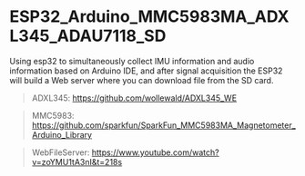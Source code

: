 # ESP32_Arduino_MMC5983MA_ADXL345_ADAU7118_SD
Using esp32 to simultaneously collect IMU information and audio information based on Arduino IDE, and after signal acquisition the ESP32 will build a Web server where you can download file from the SD card.  

> ADXL345: https://github.com/wollewald/ADXL345_WE

> MMC5983: https://github.com/sparkfun/SparkFun_MMC5983MA_Magnetometer_Arduino_Library

> WebFileServer: https://www.youtube.com/watch?v=zoYMU1tA3nI&t=218s

